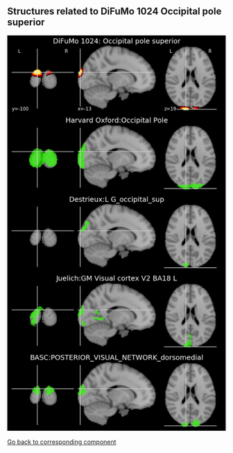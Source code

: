 


## Structures related to DiFuMo 1024 Occipital pole superior

![380](380.jpg "Structures related to DiFuMo 1024 Occipital pole superior")

[Go back to corresponding component](https://parietal-inria.github.io/DiFuMo/1024/html/380.html)
